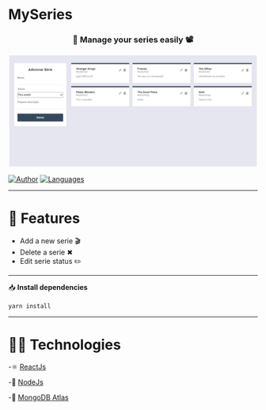 # MySeries

<h3 align="center">
  🎥 Manage your series easily 📽️
</h3>

<p align="center">
   <img src=".github/preview.PNG" width="500"/>
</p>
  
[![Author](https://img.shields.io/badge/author-DanielDeJesus-69B6F3?style=flat-square)](https://github.com/DanielJ06)<space><space>
[![Languages](https://img.shields.io/github/languages/count/DanielJ06/MySeries?color=%2369B6F3&style=flat-square)](#)

---

# :pushpin: Features
- Add a new serie 🎬
- Delete a serie ✖
- Edit serie status ✏️

---

📥 **Install dependencies**

```yarn install```

---

# 👨‍💻 Technologies
  -⚛️ [ReactJs](https://pt-br.reactjs.org/)
 
  -👾 [NodeJs](https://nodejs.org/en/)
 
  -🎲 [MongoDB Atlas](https://www.mongodb.com/cloud/atlas)
